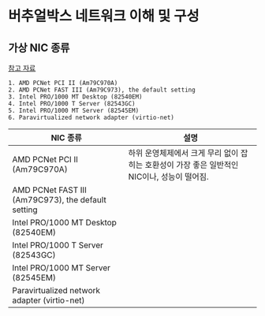 # 버추얼박스 네트워크 이해 및 구성

## 가상 NIC 종류
[참고 자료](https://www.virtualbox.org/manual/ch06.html)

	1. AMD PCNet PCI II (Am79C970A)
	2. AMD PCNet FAST III (Am79C973), the default setting
	3. Intel PRO/1000 MT Desktop (82540EM)
	4. Intel PRO/1000 T Server (82543GC)
	5. Intel PRO/1000 MT Server (82545EM)
	6. Paravirtualized network adapter (virtio-net)

|NIC 종류                                           |설명  |
|--------------------------------------------------|--|
|AMD PCNet PCI II (Am79C970A)                      |하위 운영체제에서 크게 무리 없이 잡히는 호환성이 가장 좋은 일반적인 NIC이나, 성능이 떨어짐.|
|AMD PCNet FAST III (Am79C973), the default setting| |
|Intel PRO/1000 MT Desktop (82540EM)               | |
|Intel PRO/1000 T Server (82543GC)                 | |
|Intel PRO/1000 MT Server (82545EM)                | |
|Paravirtualized network adapter (virtio-net)      | |







<!--stackedit_data:
eyJoaXN0b3J5IjpbLTE0NjI4MTI3NzJdfQ==
-->